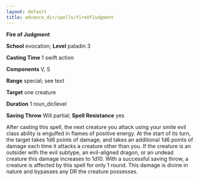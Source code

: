 ```yaml
---
layout: default
title: advance_dir/spells/fireOfJudgment
---
```

 **Fire of Judgment**

**School** evocation; **Level** paladin 3

**Casting Time** 1 swift action

**Components** V, S

**Range** special; see text

**Target** one creature

**Duration** 1 roun_dir/level

**Saving Throw** Will partial; **Spell Resistance** yes

After casting this spell, the next creature you attack using your smite evil class ability is engulfed in flames of positive energy. At the start of its turn, the target takes 1d6 points of damage, and takes an additional 1d6 points of damage each time it attacks a creature other than you. If the creature is an outsider with the evil subtype, an evil-aligned dragon, or an undead creature this damage increases to 1d10. With a successful saving throw, a creature is affected by this spell for only 1 round. This damage is divine in nature and bypasses any DR the creature possesses.


